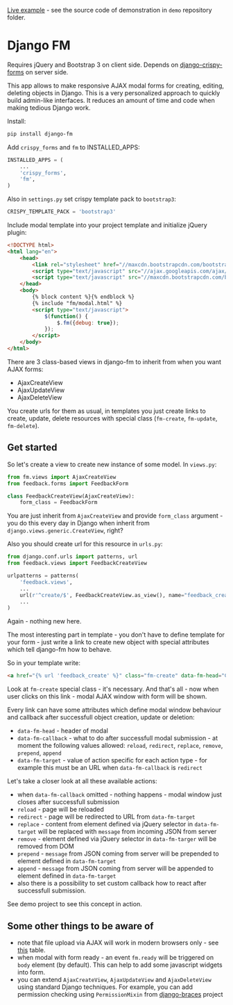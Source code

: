 [Live example](http://djangofm.herokuapp.com/) - see the source code of demonstration in `demo` repository folder.

Django FM
=========

Requires jQuery and Bootstrap 3 on client side. Depends on [django-crispy-forms](https://github.com/maraujop/django-crispy-forms/) on server side.

This app allows to make responsive AJAX modal forms for creating, editing, deleting objects in Django. This is a very personalized approach to quickly build admin-like interfaces. It reduces an amount of time and code when making tedious Django work.

Install:

```bash
pip install django-fm
```

Add `crispy_forms` and `fm` to INSTALLED_APPS:

```python
INSTALLED_APPS = (
    ...
    'crispy_forms',
    'fm',
)
```

Also in `settings.py` set crispy template pack to `bootstrap3`:

```python
CRISPY_TEMPLATE_PACK = 'bootstrap3'
```

Include modal template into your project template and initialize jQuery plugin:

```html
<!DOCTYPE html>
<html lang="en">
    <head>
        <link rel="stylesheet" href="//maxcdn.bootstrapcdn.com/bootstrap/3.2.0/css/bootstrap.min.css"/>
        <script type="text/javascript" src="//ajax.googleapis.com/ajax/libs/jquery/2.1.1/jquery.min.js"></script>
        <script type="text/javascript" src="//maxcdn.bootstrapcdn.com/bootstrap/3.2.0/js/bootstrap.min.js"></script>
    </head>
    <body>
        {% block content %}{% endblock %}
        {% include "fm/modal.html" %}
        <script type="text/javascript">
            $(function() {
                $.fm({debug: true});
            });
        </script>
    </body>
</html>
```

There are 3 class-based views in django-fm to inherit from when you want AJAX forms:

* AjaxCreateView
* AjaxUpdateView
* AjaxDeleteView

You create urls for them as usual, in templates you just create links to create, update, delete resources with special class (`fm-create`, `fm-update`, `fm-delete`).

Get started
-----------

So let's create a view to create new instance of some model. In `views.py`:

```python
from fm.views import AjaxCreateView
from feedback.forms import FeedbackForm

class FeedbackCreateView(AjaxCreateView):
    form_class = FeedbackForm
```

You are just inherit from `AjaxCreateView` and provide `form_class` argument - you do this every day in Django when inherit from `django.views.generic.CreateView`, right?

Also you should create url for this resource in `urls.py`:

```python
from django.conf.urls import patterns, url
from feedback.views import FeedbackCreateView

urlpatterns = patterns(
    'feedback.views',
    ...
    url(r'^create/$', FeedbackCreateView.as_view(), name="feedback_create"),
    ...
)
```

Again - nothing new here.

The most interesting part in  template - you don't have to define template for your form - just write a link to create new object with special attributes which tell django-fm how to behave.

So in your template write:

```html
<a href="{% url 'feedback_create' %}" class="fm-create" data-fm-head="Create" data-fm-callback="reload">Create new</a>
```

Look at `fm-create` special class - it's necessary. And that's all - now when user clicks on this link - modal AJAX window with form will be shown.

Every link can have some attributes which define modal window behaviour and callback after successfull object creation, update or deletion:

* `data-fm-head` - header of modal
* `data-fm-callback` - what to do after successfull modal submission - at moment the following values allowed: `reload`, `redirect`, `replace`, `remove`, `prepend`, `append`
* `data-fm-target` - value of action specific for each action type - for example this must be an URL when `data-fm-callback` is `redirect`

Let's take a closer look at all these available actions:

* when `data-fm-callback` omitted - nothing happens - modal window just closes after successfull submission
* `reload` - page will be reloaded
* `redirect` - page will be redirected to URL from `data-fm-target`
* `replace` - content from element defined via jQuery selector in `data-fm-target` will be replaced with `message` from incoming JSON from server
* `remove` - element defined via jQuery selector in `data-fm-targer` will be removed from DOM
* `prepend` - `message` from JSON coming from server will be prepended to element defined in `data-fm-target`
* `append` - `message` from JSON coming from server will be appended to element defined in `data-fm-target`
* also there is a possibility to set custom callback how to react after successfull submission.

See demo project to see this concept in action.

Some other things to be aware of
--------------------------------

* note that file upload via AJAX will work in modern browsers only - see [this](http://caniuse.com/#feat=xhr2) table.
* when modal with form ready - an event `fm.ready` will be triggered on `body` element (by default). This can help to add some javascript widgets into form.
* you can extend `AjaxCreateView`, `AjaxUpdateView` and `AjaxDeleteView` using standard Django techniques. For example, you can add permission checking using `PermissionMixin` from [django-braces](https://github.com/brack3t/django-braces) project
